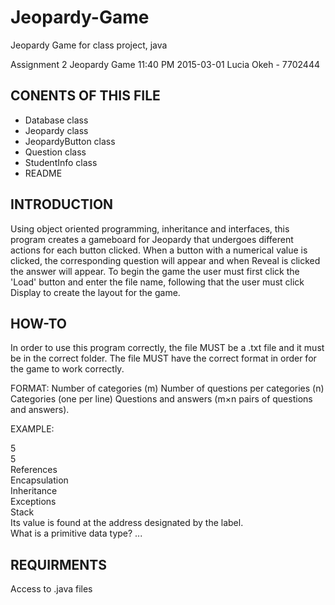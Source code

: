 # Jeopardy-Game
Jeopardy Game for class project, java



Assignment 2 Jeopardy Game
11:40 PM 2015-03-01
Lucia Okeh - 7702444

CONENTS OF THIS FILE
---------------------
* Database class
* Jeopardy class
* JeopardyButton class
* Question class
* StudentInfo class
* README

INTRODUCTION
-------------
Using object oriented programming, inheritance and interfaces, this program creates a gameboard for Jeopardy that undergoes different actions for each button clicked. 
When a button with a numerical value is clicked, the corresponding question will appear and when Reveal is clicked the answer will appear. To begin the game the user must first click the 'Load' button and enter the file name, following that the user must click Display to create the layout for the game.


HOW-TO
-------
In order to use this program correctly, the file MUST be a .txt file and it must be in the correct folder.
The file MUST have the correct format in order for the game to work correctly.

FORMAT:
Number of categories (m)
Number of questions per categories (n)
Categories (one per line)
Questions and answers (m×n pairs of questions and answers).

EXAMPLE:

5  
5  
References  
Encapsulation  
Inheritance  
Exceptions  
Stack  
Its value is found at the address designated by the label.  
What is a primitive data type?
...

REQUIRMENTS
------------
Access to .java files
